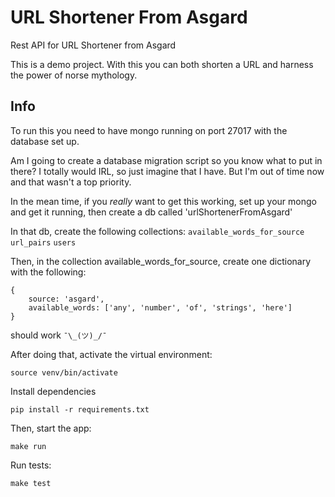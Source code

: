 # URL Shortener From Asgard

Rest API for URL Shortener from Asgard

This is a demo project. With this you can both shorten a URL and harness the power of norse mythology.

## Info

To run this you need to have mongo running on port 27017 with the database set up.

Am I going to create a database migration script so you know what to put in there? I totally would IRL, so just imagine that I have. But I'm out of time now and that wasn't a top priority.

In the mean time, if you _really_ want to get this working, set up your mongo and get it running, then create a db called 'urlShortenerFromAsgard'

In that db, create the following collections:
`available_words_for_source`
`url_pairs`
`users`

Then, in the collection available_words_for_source, create one dictionary with the following:

```
{
    source: 'asgard',
    available_words: ['any', 'number', 'of', 'strings', 'here']
}
```

should work `¯\_(ツ)_/¯`

After doing that, activate the virtual environment:

`source venv/bin/activate`

Install dependencies

`pip install -r requirements.txt`

Then, start the app:

`make run`

Run tests:

`make test`
